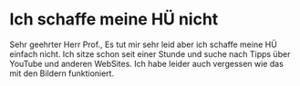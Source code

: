 # Ich schaffe meine HÜ nicht

Sehr geehrter Herr Prof.,
Es tut mir sehr leid aber ich schaffe meine HÜ einfach nicht. Ich sitze schon seit einer Stunde und suche nach Tipps über YouTube und anderen WebSites. Ich habe leider auch vergessen wie das mit den Bildern funktioniert.
